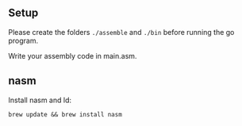 ## Setup
Please create the folders `./assemble` and `./bin` before running the go program.

Write your assembly code in main.asm.

## nasm
Install nasm and ld:

`brew update && brew install nasm` 